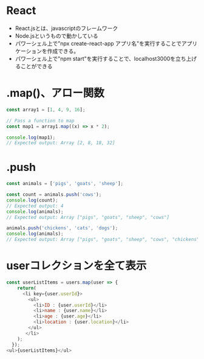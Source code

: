 # React
- React.jsとは、javascriptのフレームワーク  
- Node.jsというもので動かしている
- パワーシェル上で"npx create-react-app アプリ名"を実行することでアプリケーションを作成できる。
- パワーシェル上で"npm start"を実行することで、localhost3000を立ち上げることができる

# .map()、アロー関数
```js
const array1 = [1, 4, 9, 16];

// Pass a function to map
const map1 = array1.map((x) => x * 2);

console.log(map1);
// Expected output: Array [2, 8, 18, 32]
```

# .push
```js
const animals = ['pigs', 'goats', 'sheep'];

const count = animals.push('cows');
console.log(count);
// Expected output: 4
console.log(animals);
// Expected output: Array ["pigs", "goats", "sheep", "cows"]

animals.push('chickens', 'cats', 'dogs');
console.log(animals);
// Expected output: Array ["pigs", "goats", "sheep", "cows", "chickens", "cats", "dogs"]
```

# userコレクションを全て表示
```js
const userListItems = users.map(user => {
    return(
      <li key={user.userId}> 
        <ul>
          <li>ID : {user.userId}</li>
          <li>name : {user.name}</li>
          <li>age : {user.age}</li>
          <li>location : {user.location}</li>
        </ul>
       </li>
    );
  });
<ul>{userListItems}</ul>
```
